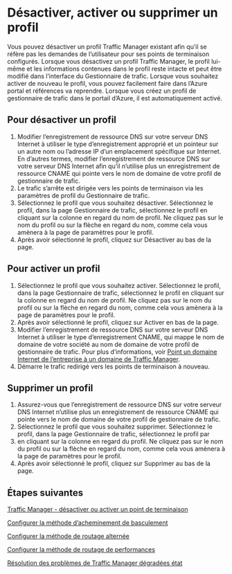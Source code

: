 <properties
   pageTitle="Désactiver, activer ou supprimer un profil de Traffic Manager | Microsoft Azure"
   description="Cet article vous aidera à travailler avec vos profils de Traffic Manager."
   services="traffic-manager"
   documentationCenter="na"
   authors="sdwheeler"
   manager="carmonm"
   editor="tysonn" />
<tags
   ms.service="traffic-manager"
   ms.devlang="na"
   ms.topic="article"
   ms.tgt_pltfrm="na"
   ms.workload="infrastructure-services"
   ms.date="10/18/2016"
   ms.author="sewhee" />
<!-- repub for nofollow -->

# <a name="disable-enable-or-delete-a-profile"></a>Désactiver, activer ou supprimer un profil


Vous pouvez désactiver un profil Traffic Manager existant afin qu’il se réfère pas les demandes de l’utilisateur pour ses points de terminaison configurés. Lorsque vous désactivez un profil Traffic Manager, le profil lui-même et les informations contenues dans le profil reste intacte et peut être modifié dans l’interface du Gestionnaire de trafic. Lorsque vous souhaitez activer de nouveau le profil, vous pouvez facilement faire dans l’Azure portal et références va reprendre. Lorsque vous créez un profil de gestionnaire de trafic dans le portail d’Azure, il est automatiquement activé.

## <a name="to-disable-a-profile"></a>Pour désactiver un profil

1. Modifier l’enregistrement de ressource DNS sur votre serveur DNS Internet à utiliser le type d’enregistrement approprié et un pointeur sur un autre nom ou l’adresse IP d’un emplacement spécifique sur Internet. En d’autres termes, modifier l’enregistrement de ressource DNS sur votre serveur DNS Internet afin qu’il n’utilise plus un enregistrement de ressource CNAME qui pointe vers le nom de domaine de votre profil de gestionnaire de trafic.
1. Le trafic s’arrête est dirigée vers les points de terminaison via les paramètres de profil du Gestionnaire de trafic.
1. Sélectionnez le profil que vous souhaitez désactiver. Sélectionnez le profil, dans la page Gestionnaire de trafic, sélectionnez le profil en cliquant sur la colonne en regard du nom de profil. Ne cliquez pas sur le nom du profil ou sur la flèche en regard du nom, comme cela vous amènera à la page de paramètres pour le profil.
1. Après avoir sélectionné le profil, cliquez sur Désactiver au bas de la page.

## <a name="to-enable-a-profile"></a>Pour activer un profil

1. Sélectionnez le profil que vous souhaitez activer. Sélectionnez le profil, dans la page Gestionnaire de trafic, sélectionnez le profil en cliquant sur la colonne en regard du nom de profil. Ne cliquez pas sur le nom du profil ou sur la flèche en regard du nom, comme cela vous amènera à la page de paramètres pour le profil.
1. Après avoir sélectionné le profil, cliquez sur Activer en bas de la page.
1. Modifier l’enregistrement de ressource DNS sur votre serveur DNS Internet à utiliser le type d’enregistrement CNAME, qui mappe le nom de domaine de votre société au nom de domaine de votre profil de gestionnaire de trafic. Pour plus d’informations, voir [Point un domaine Internet de l’entreprise à un domaine de Traffic Manager](traffic-manager-point-internet-domain.md).
1. Démarre le trafic redirigé vers les points de terminaison à nouveau.

## <a name="delete-a-profile"></a>Supprimer un profil


1. Assurez-vous que l’enregistrement de ressource DNS sur votre serveur DNS Internet n’utilise plus un enregistrement de ressource CNAME qui pointe vers le nom de domaine de votre profil de gestionnaire de trafic.
1. Sélectionnez le profil que vous souhaitez supprimer. Sélectionnez le profil, dans la page Gestionnaire de trafic, sélectionnez le profil par
1. en cliquant sur la colonne en regard du profil. Ne cliquez pas sur le nom du profil ou sur la flèche en regard du nom, comme cela vous amènera à la page de paramètres pour le profil.
1. Après avoir sélectionné le profil, cliquez sur Supprimer au bas de la page.

## <a name="next-steps"></a>Étapes suivantes

[Traffic Manager - désactiver ou activer un point de terminaison](disable-or-enable-an-endpoint.md)

[Configurer la méthode d’acheminement de basculement](traffic-manager-configure-failover-routing-method.md)

[Configurer la méthode de routage alternée](traffic-manager-configure-round-robin-routing-method.md)

[Configurer la méthode de routage de performances](traffic-manager-configure-performance-routing-method.md)

[Résolution des problèmes de Traffic Manager dégradées état](traffic-manager-troubleshooting-degraded.md)

